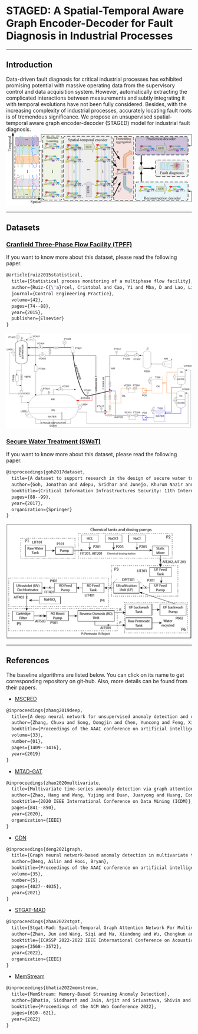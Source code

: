 # STAGED: A Spatial-Temporal Aware Graph Encoder-Decoder for Fault Diagnosis in Industrial Processes

---
## Introduction
Data-driven fault diagnosis for critical industrial processes has exhibited promising 
potential with massive operating data from the supervisory control and data acquisition 
system. However, automatically extracting the complicated interactions between 
measurements and subtly integrating it with temporal evolutions have not been fully considered. 
Besides, with the increasing complexity of industrial processes, accurately locating fault roots
is of tremendous significance. We propose an unsupervised spatial-temporal aware
graph encoder-decoder (STAGED) model for industrial fault diagnosis. 
![](figs/STAGED.png)

---
## Datasets

### [Cranfield Three-Phase Flow Facility (TPFF)](https://www.sciencedirect.com/science/article/pii/S0967066115000866)

If you want to know more about this dataset, please read the following paper.
```latex
@article{ruiz2015statistical,
  title={Statistical process monitoring of a multiphase flow facility},
  author={Ruiz-C{\'a}rcel, Cristobal and Cao, Yi and Mba, D and Lao, Liyun and Samuel, RT},
  journal={Control Engineering Practice},
  volume={42},
  pages={74--88},
  year={2015},
  publisher={Elsevier}
}
```
![](figs/TPFF.png)


### [Secure Water Treatment (SWaT)](https://itrust.sutd.edu.sg/itrust-labs_datasets/dataset_info/)

If you want to know more about this dataset, please read the following paper.
```latex
@inproceedings{goh2017dataset,
  title={A dataset to support research in the design of secure water treatment systems},
  author={Goh, Jonathan and Adepu, Sridhar and Junejo, Khurum Nazir and Mathur, Aditya},
  booktitle={Critical Information Infrastructures Security: 11th International Conference, CRITIS 2016, Paris, France, October 10--12, 2016, Revised Selected Papers 11},
  pages={88--99},
  year={2017},
  organization={Springer}
}
```
![](figs/SWAT.png)

---
## References
The baseline algorithms are listed below. You can click on its name to get corresponding repository on git-hub. Also, more details can be found from their papers.
* [MSCRED](https://github.com/Stream-AD/MemStream) 
```latex
@inproceedings{zhang2019deep,
  title={A deep neural network for unsupervised anomaly detection and diagnosis in multivariate time series data},
  author={Zhang, Chuxu and Song, Dongjin and Chen, Yuncong and Feng, Xinyang and Lumezanu, Cristian and Cheng, Wei and Ni, Jingchao and Zong, Bo and Chen, Haifeng and Chawla, Nitesh V},
  booktitle={Proceedings of the AAAI conference on artificial intelligence},
  volume={33},
  number={01},
  pages={1409--1416},
  year={2019}
}
```
* [MTAD-GAT](https://github.com/ML4ITS/mtad-gat-pytorch)
```latex
@inproceedings{zhao2020multivariate,
  title={Multivariate time-series anomaly detection via graph attention network},
  author={Zhao, Hang and Wang, Yujing and Duan, Juanyong and Huang, Congrui and Cao, Defu and Tong, Yunhai and Xu, Bixiong and Bai, Jing and Tong, Jie and Zhang, Qi},
  booktitle={2020 IEEE International Conference on Data Mining (ICDM)},
  pages={841--850},
  year={2020},
  organization={IEEE}
}
```
* [GDN](https://github.com/d-ailin/GDN)
```latex
@inproceedings{deng2021graph,
  title={Graph neural network-based anomaly detection in multivariate time series},
  author={Deng, Ailin and Hooi, Bryan},
  booktitle={Proceedings of the AAAI conference on artificial intelligence},
  volume={35},
  number={5},
  pages={4027--4035},
  year={2021}
}
```

* [STGAT-MAD](https://github.com/zhanjun717/STGAT)
```latex
@inproceedings{zhan2022stgat,
  title={Stgat-Mad: Spatial-Temporal Graph Attention Network For Multivariate Time Series Anomaly Detection},
  author={Zhan, Jun and Wang, Siqi and Ma, Xiandong and Wu, Chengkun and Yang, Canqun and Zeng, Detian and Wang, Shilin},
  booktitle={ICASSP 2022-2022 IEEE International Conference on Acoustics, Speech and Signal Processing (ICASSP)},
  pages={3568--3572},
  year={2022},
  organization={IEEE}
}
```
* [MemStream](https://github.com/Stream-AD/MemStream)
```latex
@inproceedings{bhatia2022memstream,
  title={MemStream: Memory-Based Streaming Anomaly Detection},
  author={Bhatia, Siddharth and Jain, Arjit and Srivastava, Shivin and Kawaguchi, Kenji and Hooi, Bryan},
  booktitle={Proceedings of the ACM Web Conference 2022},
  pages={610--621},
  year={2022}
}
```



